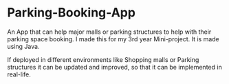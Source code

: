 # Parking-Booking-App

An App that can help major malls or parking structures to help with their parking space booking. I made this for my 3rd year Mini-project. It is made using Java. 

If deployed in different environments like Shopping malls or Parking structures it can be updated and improved, so that it can be implemented in real-life.
